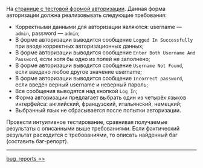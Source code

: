 ﻿На [странице с тестовой формой авторизации](http://testingchallenges.thetestingmap.org/login/login.php). Данная форма авторизации должна реализовывать следующие требования:

- Корректными данными для авторизации являются: username — `admin`, password — `admin`;
- В форме авторизации выводится сообщение `Logged In Successfully` при вводе корректных авторизационных данных;
- В форме авторизации выводится сообщение `Enter Both Username And Password`, если хотя бы одно из полей не заполнено;
- В форме авторизации выводится сообщение `Username Not Found`, если введено любое другое значение username;
- В форме авторизации выводится сообщение `Incorrect password`, если введён верный username и неверный пароль;
- Все сообщения выводятся над кнопкой `Log In`;
- Форма авторизации предлагает выбрать один из четырёх языков интерфейса: английский, французский, итальянский, немецкий;
- Выбранный язык не сбрасывается после попытки авторизации.

Провести интуитивное тестирование, сравнивая получаемые результаты с описанными выше требованиями. Если фактический результат расходится с требованиями, то описать найденный баг (составить баг-репорт).

***
[bug_reports >>](https://github.com/Alexsandr-Konovalov/Compilation_of_bug_reports/blob/main/bug_reports.md)
